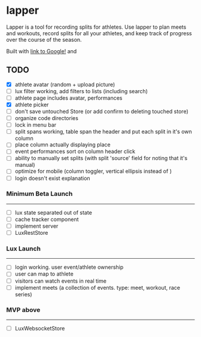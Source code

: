 # lapper

Lapper is a tool for recording splits for athletes.
Use lapper to plan meets and workouts, record splits for all your athletes,
and keep track of progress over the course of the season.

Built with [link to Google!](http://google.com) and

## TODO

- [x] athlete avatar (random + upload picture)
- [ ] lux filter working, add filters to lists (including search)
- [ ] athlete page includes avatar, performances
- [x] athlete picker
- [ ] don't save untouched Store (or add confirm to deleting touched store)
- [ ] organize code directories
- [ ] lock in menu bar
- [ ] split spans working, table span the header and put each split in it's own column
- [ ] place column actually displaying place
- [ ] event performances sort on column header click
- [ ] ability to manually set splits (with split 'source' field for noting that it's manual)
- [ ] optimize for mobile (column toggler, vertical ellipsis instead of )
- [ ] login doesn't exist explanation

### Minimum Beta Launch
---

- [ ] lux state separated out of state
- [ ] cache tracker component
- [ ] implement server
- [ ] LuxRestStore

### Lux Launch
---

- [ ] login working. user event/athlete ownership
- [ ] user can map to athlete
- [ ] visitors can watch events in real time
- [ ] implement meets (a collection of events. type: meet, workout, race series)

### MVP above
---

- [ ] LuxWebsocketStore
